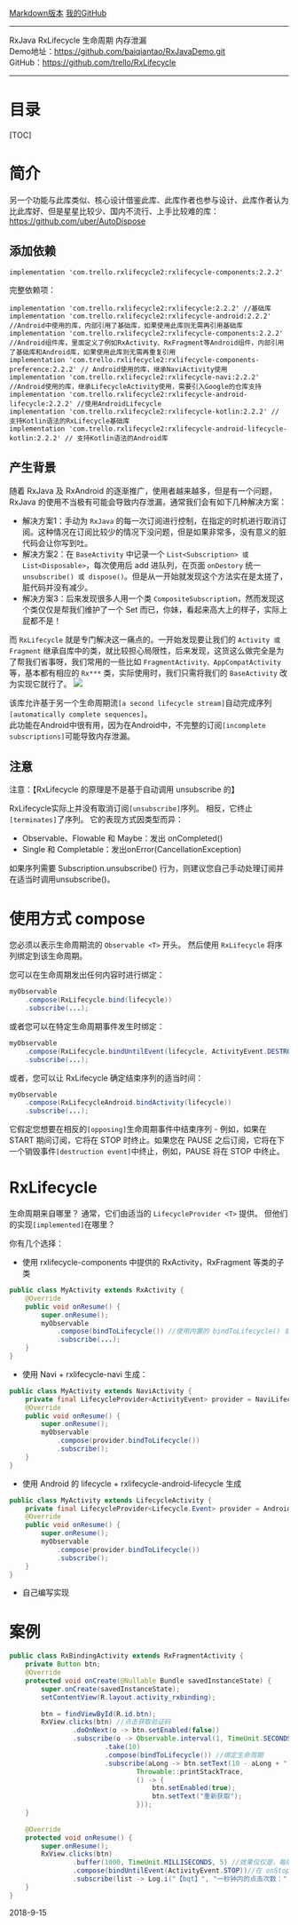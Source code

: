 [Markdown版本](https://github.com/baiqiantao/MyAndroidBlogs)
[我的GitHub](https://github.com/baiqiantao)


---------------
RxJava RxLifecycle 生命周期 内存泄漏  
Demo地址：https://github.com/baiqiantao/RxJavaDemo.git  
GitHub：https://github.com/trello/RxLifecycle  
***
目录
===
[TOC]


# 简介
另一个功能与此库类似、核心设计借鉴此库、此库作者也参与设计、此库作者认为比此库好、但是星星比较少、国内不流行、上手比较难的库：https://github.com/uber/AutoDispose  


## 添加依赖
```
implementation 'com.trello.rxlifecycle2:rxlifecycle-components:2.2.2'
```


完整依赖项：
```
implementation 'com.trello.rxlifecycle2:rxlifecycle:2.2.2' //基础库
implementation 'com.trello.rxlifecycle2:rxlifecycle-android:2.2.2' //Android中使用的库，内部引用了基础库，如果使用此库则无需再引用基础库
implementation 'com.trello.rxlifecycle2:rxlifecycle-components:2.2.2' //Android组件库，里面定义了例如RxActivity、RxFragment等Android组件，内部引用了基础库和Android库，如果使用此库则无需再重复引用
implementation 'com.trello.rxlifecycle2:rxlifecycle-components-preference:2.2.2' // Android使用的库，继承NaviActivity使用
implementation 'com.trello.rxlifecycle2:rxlifecycle-navi:2.2.2' //Android使用的库，继承LifecycleActivity使用，需要引入Google的仓库支持
implementation 'com.trello.rxlifecycle2:rxlifecycle-android-lifecycle:2.2.2' //使用AndroidLifecycle
implementation 'com.trello.rxlifecycle2:rxlifecycle-kotlin:2.2.2' // 支持Kotlin语法的RxLifecycle基础库
implementation 'com.trello.rxlifecycle2:rxlifecycle-android-lifecycle-kotlin:2.2.2' // 支持Kotlin语法的Android库
```


## 产生背景
随着 RxJava 及 RxAndroid 的逐渐推广，使用者越来越多，但是有一个问题，RxJava 的使用不当极有可能会导致内存泄漏，通常我们会有如下几种解决方案：
- 解决方案1：手动为 `RxJava` 的每一次订阅进行控制，在指定的时机进行取消订阅。这种情况在订阅比较少的情况下没问题，但是如果非常多，没有意义的脏代码会让你写到吐。
- 解决方案2：在 `BaseActivity` 中记录一个 `List<Subscription> 或 List<Disposable>`，每次使用后 add 进队列，在页面 `onDestory` 统一 `unsubscribe() 或 dispose()`。但是从一开始就发现这个方法实在是太搓了，脏代码并没有减少。
- 解决方案3：后来发现很多人用一个类 `CompositeSubscriptio`n，然而发现这个类仅仅是帮我们维护了一个 Set<Disposable> 而已，你妹，看起来高大上的样子，实际上屁都不是！


而 `RxLifecycle` 就是专门解决这一痛点的。一开始发现要让我们的 `Activity 或 Fragment` 继承自库中的类，就比较担心局限性，后来发现，这货这么做完全是为了帮我们省事呀，我们常用的一些比如 `FragmentActivity、AppCompatActivity` 等，基本都有相应的 `Rx***` 类，实际使用时，我们只需将我们的 `BaseActivity` 改为实现它就行了。
![](http://pfpk8ixun.bkt.clouddn.com/markdown-img-paste-20180930215103733.png)


该库允许基于另一个生命周期流`[a second lifecycle stream]`自动完成序列`[automatically complete sequences]`。  
此功能在Android中很有用，因为在Android中，不完整的订阅`[incomplete subscriptions]`可能导致内存泄漏。


## 注意
注意：【RxLifecycle 的原理是不是基于自动调用 unsubscribe 的】   


RxLifecycle实际上并没有取消订阅`[unsubscribe]`序列。 相反，它终止`[terminates]`了序列。 它的表现方式因类型而异：
- Observable、Flowable 和 Maybe：发出 onCompleted()
- Single 和 Completable：发出onError(CancellationException)


如果序列需要 Subscription.unsubscribe() 行为，则建议您自己手动处理订阅并在适当时调用unsubscribe()。


# 使用方式 compose
您必须以表示生命周期流的 `Observable <T>` 开头。 然后使用 `RxLifecycle` 将序列绑定到该生命周期。  


您可以在生命周期发出任何内容时进行绑定：
```java
myObservable
    .compose(RxLifecycle.bind(lifecycle))
    .subscribe(...);
 ```


或者您可以在特定生命周期事件发生时绑定：
```java
myObservable
    .compose(RxLifecycle.bindUntilEvent(lifecycle, ActivityEvent.DESTROY))
    .subscribe(...);
 ```
 
或者，您可以让 RxLifecycle 确定结束序列的适当时间：
```java
myObservable
    .compose(RxLifecycleAndroid.bindActivity(lifecycle))
    .subscribe(...);
 ```
它假定您想要在相反的`[opposing]`生命周期事件中结束序列 - 例如，如果在 START 期间订阅，它将在 STOP 时终止。如果您在 PAUSE 之后订阅，它将在下一个销毁事件`[destruction event]`中终止，例如，PAUSE 将在 STOP 中终止。


# RxLifecycle
生命周期来自哪里？ 通常，它们由适当的 `LifecycleProvider <T>` 提供。 但他们的实现`[implemented]`在哪里？


你有几个选择：
- 使用 rxlifecycle-components 中提供的 RxActivity，RxFragment 等类的子类
```java
public class MyActivity extends RxActivity {
    @Override
    public void onResume() {
        super.onResume();
        myObservable
            .compose(bindToLifecycle()) //使用内置的 bindToLifecycle() 或 bindUntilEvent() 方法即可
            .subscribe(...);
    }
}
```


- 使用 Navi + rxlifecycle-navi 生成：
```java
public class MyActivity extends NaviActivity {
    private final LifecycleProvider<ActivityEvent> provider = NaviLifecycle.createActivityLifecycleProvider(this);
    @Override
    public void onResume() {
        super.onResume();
        myObservable
            .compose(provider.bindToLifecycle())
            .subscribe();
    }
}
```


- 使用 Android 的 lifecycle + rxlifecycle-android-lifecycle 生成
```java
public class MyActivity extends LifecycleActivity {
    private final LifecycleProvider<Lifecycle.Event> provider = AndroidLifecycle.createLifecycleProvider(this);
    @Override
    public void onResume() {
        super.onResume();
        myObservable
            .compose(provider.bindToLifecycle())
            .subscribe();
    }
}
```


- 自己编写实现


# 案例
```java
public class RxBindingActivity extends RxFragmentActivity {
    private Button btn;
    @Override
    protected void onCreate(@Nullable Bundle savedInstanceState) {
        super.onCreate(savedInstanceState);
        setContentView(R.layout.activity_rxbinding);
        
        btn = findViewById(R.id.btn);
        RxView.clicks(btn) //点击获取验证码
                .doOnNext(o -> btn.setEnabled(false))
                .subscribe(o -> Observable.interval(1, TimeUnit.SECONDS, AndroidSchedulers.mainThread())
                        .take(10)
                        .compose(bindToLifecycle()) //绑定生命周期
                        .subscribe(aLong -> btn.setText(10 - aLong + " 秒"),
                                Throwable::printStackTrace,
                                () -> {
                                    btn.setEnabled(true);
                                    btn.setText("重新获取");
                                }));        
    }
    
    @Override
    protected void onResume() {
        super.onResume();
        RxView.clicks(btn)
                .buffer(1000, TimeUnit.MILLISECONDS, 5) //效果仅仅是，每隔1秒钟收集一下此1秒钟内的点击次数
                .compose(bindUntilEvent(ActivityEvent.STOP))//在 onStop 时取消
                .subscribe(list -> Log.i("【bqt】", "一秒钟内的点击次数：" + list.size()));
    }
}
```


2018-9-15
